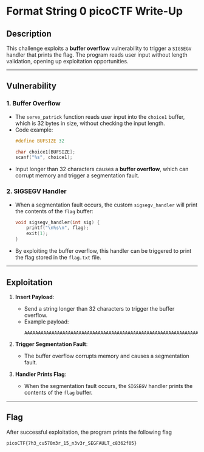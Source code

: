 # Format String 0 picoCTF Write-Up

## Description
This challenge exploits a **buffer overflow** vulnerability to trigger a `SIGSEGV` handler that prints the flag. The program reads user input without length validation, opening up exploitation opportunities.

---

## Vulnerability

### 1. Buffer Overflow
- The `serve_patrick` function reads user input into the `choice1` buffer, which is 32 bytes in size, without checking the input length.
- Code example:
  ```c
  #define BUFSIZE 32

  char choice1[BUFSIZE];
  scanf("%s", choice1);
  ```
- Input longer than 32 characters causes a **buffer overflow**, which can corrupt memory and trigger a segmentation fault.

### 2. SIGSEGV Handler
- When a segmentation fault occurs, the custom `sigsegv_handler` will print the contents of the `flag` buffer:
  ```c
  void sigsegv_handler(int sig) {
      printf("\n%s\n", flag);
      exit(1);
  }
  ```
- By exploiting the buffer overflow, this handler can be triggered to print the flag stored in the `flag.txt` file.

---

## Exploitation

1. **Insert Payload**:
   - Send a string longer than 32 characters to trigger the buffer overflow.
   - Example payload:
     ```
     AAAAAAAAAAAAAAAAAAAAAAAAAAAAAAAAAAAAAAAAAAAAAAAAAAAAAAAAAAAAAAAAA
     ```

2. **Trigger Segmentation Fault**:
   - The buffer overflow corrupts memory and causes a segmentation fault.

3. **Handler Prints Flag**:
   - When the segmentation fault occurs, the `SIGSEGV` handler prints the contents of the `flag` buffer.

---

## Flag
After successful exploitation, the program prints the following flag
```
picoCTF{7h3_cu570m3r_15_n3v3r_SEGFAULT_c8362f05}
```
